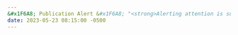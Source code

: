 ```yaml
---
&#x1F6A8; Publication Alert &#x1F6A8; "<strong>Alerting attention is sufficient to induce a phase-dependent behavior that can be predicted by frontal EEG</strong>" has been aceepted for publication at <em>Frontiers in Behavioral Neuroscience</em>. <a href="https://doi.org/10.3389/fnbeh.2023.1176865" target="_blank"> Full Text <i class="fas fa-angle-double-right"></i></a>
date: 2023-05-23 08:15:00 -0500
---
```

